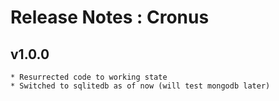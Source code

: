 # Release Notes : Cronus

## v1.0.0
    * Resurrected code to working state
    * Switched to sqlitedb as of now (will test mongodb later)
